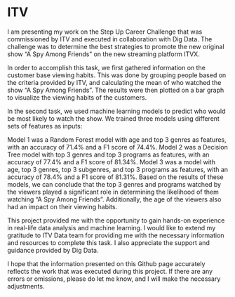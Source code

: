 # ITV

I am presenting my work on the Step Up Career Challenge that was commissioned by ITV and executed in collaboration with Dig Data. The challenge was to determine the best strategies to promote the new original show “A Spy Among Friends” on the new streaming platform ITVX.

In order to accomplish this task, we first gathered information on the customer base viewing habits. This was done by grouping people based on the criteria provided by ITV, and calculating the mean of who watched the show “A Spy Among Friends”. The results were then plotted on a bar graph to visualize the viewing habits of the customers.

In the second task, we used machine learning models to predict who would be most likely to watch the show. We trained three models using different sets of features as inputs:

Model 1 was a Random Forest model with age and top 3 genres as features, with an accuracy of 71.4% and a F1 score of 74.4%.
Model 2 was a Decision Tree model with top 3 genres and top 3 programs as features, with an accuracy of 77.4% and a F1 score of 81.34%.
Model 3 was a model with age, top 3 genres, top 3 subgenres, and top 3 programs as features, with an accuracy of 78.4% and a F1 score of 81.31%.
Based on the results of these models, we can conclude that the top 3 genres and programs watched by the viewers played a significant role in determining the likelihood of them watching “A Spy Among Friends”. Additionally, the age of the viewers also had an impact on their viewing habits.

This project provided me with the opportunity to gain hands-on experience in real-life data analysis and machine learning. I would like to extend my gratitude to ITV Data team for providing me with the necessary information and resources to complete this task. I also appreciate the support and guidance provided by Dig Data.

I hope that the information presented on this Github page accurately reflects the work that was executed during this project. If there are any errors or omissions, please do let me know, and I will make the necessary adjustments.

